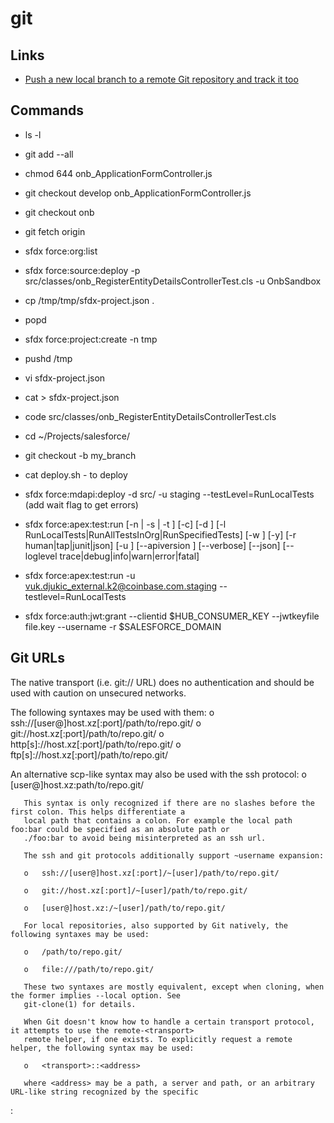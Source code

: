 # git

## Links
* [Push a new local branch to a remote Git repository and track it too](https://www.freecodecamp.org/forum/t/push-a-new-local-branch-to-a-remote-git-repository-and-track-it-too/13222/1)

## Commands
* ls -l
* git add --all
* chmod 644 onb_ApplicationFormController.js
* git checkout develop onb_ApplicationFormController.js
* git checkout onb
* git fetch origin
* sfdx force:org:list
* sfdx force:source:deploy -p src/classes/onb_RegisterEntityDetailsControllerTest.cls -u OnbSandbox
* cp /tmp/tmp/sfdx-project.json .
* popd
* sfdx force:project:create -n tmp
* pushd /tmp
* vi sfdx-project.json
* cat > sfdx-project.json
* code src/classes/onb_RegisterEntityDetailsControllerTest.cls
* cd ~/Projects/salesforce/
* git checkout -b my_branch
* cat deploy.sh  - to deploy 
* sfdx force:mdapi:deploy -d src/ -u staging --testLevel=RunLocalTests (add wait flag to get errors)

* sfdx force:apex:test:run [-n <array> | -s <array> | -t <array>] [-c] [-d <directory>] [-l 
  RunLocalTests|RunAllTestsInOrg|RunSpecifiedTests] [-w <minutes>] [-y] [-r human|tap|junit|json] [-u <string>] 
  [--apiversion <string>] [--verbose] [--json] [--loglevel trace|debug|info|warn|error|fatal]

* sfdx force:apex:test:run -u vuk.djukic_external.k2@coinbase.com.staging --testlevel=RunLocalTests

* sfdx force:auth:jwt:grant --clientid $HUB_CONSUMER_KEY --jwtkeyfile file.key --username  -r $SALESFORCE_DOMAIN

## Git URLs
The native transport (i.e. git:// URL) does no authentication and should be used with caution on unsecured networks.

The following syntaxes may be used with them:
       o   ssh://[user@]host.xz[:port]/path/to/repo.git/
       o   git://host.xz[:port]/path/to/repo.git/
       o   http[s]://host.xz[:port]/path/to/repo.git/
       o   ftp[s]://host.xz[:port]/path/to/repo.git/

An alternative scp-like syntax may also be used with the ssh protocol:
       o   [user@]host.xz:path/to/repo.git/

       This syntax is only recognized if there are no slashes before the first colon. This helps differentiate a
       local path that contains a colon. For example the local path foo:bar could be specified as an absolute path or
       ./foo:bar to avoid being misinterpreted as an ssh url.

       The ssh and git protocols additionally support ~username expansion:

       o   ssh://[user@]host.xz[:port]/~[user]/path/to/repo.git/

       o   git://host.xz[:port]/~[user]/path/to/repo.git/

       o   [user@]host.xz:/~[user]/path/to/repo.git/

       For local repositories, also supported by Git natively, the following syntaxes may be used:

       o   /path/to/repo.git/

       o   file:///path/to/repo.git/

       These two syntaxes are mostly equivalent, except when cloning, when the former implies --local option. See
       git-clone(1) for details.

       When Git doesn't know how to handle a certain transport protocol, it attempts to use the remote-<transport>
       remote helper, if one exists. To explicitly request a remote helper, the following syntax may be used:

       o   <transport>::<address>

       where <address> may be a path, a server and path, or an arbitrary URL-like string recognized by the specific
:
